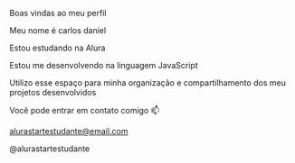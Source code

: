 Boas vindas ao meu perfil

Meu nome é carlos daniel 

Estou estudando na Alura

Estou me desenvolvendo na linguagem JavaScript

Utilizo esse espaço para minha organização e compartilhamento dos meu projetos desenvolvidos

Você pode entrar em contato comigo 📫

alurastartestudante@email.com

@alurastartestudante
